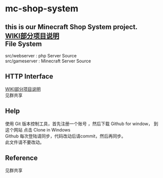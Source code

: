 mc-shop-system
==============
  this is our Minecraft Shop System project.<br />
  [WIKI部分项目说明](https://github.com/no8-lightning-man/mc-shop-system/wiki/_pages)<br />
File System
--------------
  src/webserver : php Server Source<br />
  src/gameserver : Minecraft Server Source<br />
  
HTTP Interface  
--------------
  [WIKI部分项目说明](https://github.com/no8-lightning-man/mc-shop-system/wiki/_pages)<br />
  见群共享<br />
  
Help
--------------
  使用 Git 版本控制工具，首先注册一个账号 ，然后下载 Github for window， 到这个网站 点击 Clone in Windows<br />
  Github 每次登陆请同步，代码改动后请commit，然后再同步。<br />
  此文件请不要改动。<br />

Reference
--------------
  见群共享<br />
  
